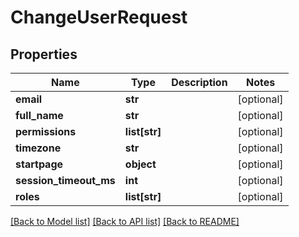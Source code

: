 # ChangeUserRequest

## Properties
Name | Type | Description | Notes
------------ | ------------- | ------------- | -------------
**email** | **str** |  | [optional] 
**full_name** | **str** |  | [optional] 
**permissions** | **list[str]** |  | [optional] 
**timezone** | **str** |  | [optional] 
**startpage** | **object** |  | [optional] 
**session_timeout_ms** | **int** |  | [optional] 
**roles** | **list[str]** |  | [optional] 

[[Back to Model list]](../README.md#documentation-for-models) [[Back to API list]](../README.md#documentation-for-api-endpoints) [[Back to README]](../README.md)


